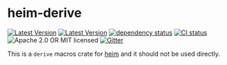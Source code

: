 # heim-derive

[![Latest Version](https://img.shields.io/crates/v/heim-derive.svg)](https://crates.io/crates/heim-derive)
[![Latest Version](https://docs.rs/heim-derive/badge.svg)](https://docs.rs/heim-derive)
[![dependency status](https://deps.rs/crate/heim-derive/0.0.9/status.svg)](https://deps.rs/crate/heim-derive/0.0.9)
[![CI status](https://github.com/heim-rs/heim/workflows/Continuous%20integration/badge.svg)](https://github.com/heim-rs/heim/actions?workflow=Continuous+integration)
![Apache 2.0 OR MIT licensed](https://img.shields.io/badge/license-Apache2.0%2FMIT-blue.svg)
[![Gitter](https://badges.gitter.im/heim-rs/heim.svg)](https://gitter.im/heim-rs/heim)

This is a `derive` macros crate for [heim](https://crates.io/crates/heim)
and it should not be used directly.
